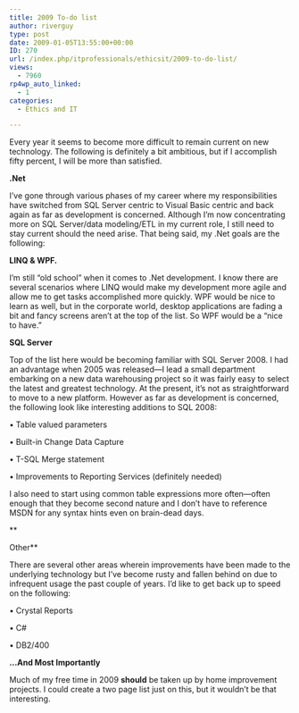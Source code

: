 ```yaml
---
title: 2009 To-do list
author: riverguy
type: post
date: 2009-01-05T13:55:00+00:00
ID: 270
url: /index.php/itprofessionals/ethicsit/2009-to-do-list/
views:
  - 7960
rp4wp_auto_linked:
  - 1
categories:
  - Ethics and IT

---
```

Every year it seems to become more difficult to remain current on new technology. The following is definitely a bit ambitious, but if I accomplish fifty percent, I will be more than satisfied.

**.Net**
  
I’ve gone through various phases of my career where my responsibilities have switched from SQL Server centric to Visual Basic centric and back again as far as development is concerned. Although I’m now concentrating more on SQL Server/data modeling/ETL in my current role, I still need to stay current should the need arise. That being said, my .Net goals are the following:

**LINQ & WPF.**
  
I’m still “old school” when it comes to .Net development. I know there are several scenarios where LINQ would make my development more agile and allow me to get tasks accomplished more quickly. WPF would be nice to learn as well, but in the corporate world, desktop applications are fading a bit and fancy screens aren’t at the top of the list. So WPF would be a “nice to have.”

**SQL Server**
  
Top of the list here would be becoming familiar with SQL Server 2008. I had an advantage when 2005 was released—I lead a small department embarking on a new data warehousing project so it was fairly easy to select the latest and greatest technology. At the present, it’s not as straightforward to move to a new platform. However as far as development is concerned, the following look like interesting additions to SQL 2008:
  
• Table valued parameters
  
• Built-in Change Data Capture
  
• T-SQL Merge statement
  
• Improvements to Reporting Services (definitely needed)

I also need to start using common table expressions more often—often enough that they become second nature and I don’t have to reference MSDN for any syntax hints even on brain-dead days.
  
**
  
Other**
  
There are several other areas wherein improvements have been made to the underlying technology but I’ve become rusty and fallen behind on due to infrequent usage the past couple of years. I’d like to get back up to speed on the following:

• Crystal Reports
  
• C#
  
• DB2/400

**…And Most Importantly**
  
Much of my free time in 2009 **should** be taken up by home improvement projects. I could create a two page list just on this, but it wouldn’t be that interesting.